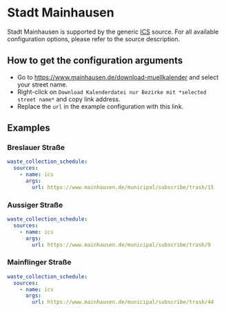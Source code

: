 # Stadt Mainhausen

Stadt Mainhausen is supported by the generic [ICS](/doc/source/ics.md) source. For all available configuration options, please refer to the source description.


## How to get the configuration arguments

- Go to <https://www.mainhausen.de/download-muellkalender> and select your street name.  
- Right-click on `Download Kalenderdatei nur Bezirke mit *selected street name*` and copy link address.
- Replace the `url` in the example configuration with this link.

## Examples

### Breslauer Straße

```yaml
waste_collection_schedule:
  sources:
    - name: ics
      args:
        url: https://www.mainhausen.de/municipal/subscribe/trash/15
```
### Aussiger Straße

```yaml
waste_collection_schedule:
  sources:
    - name: ics
      args:
        url: https://www.mainhausen.de/municipal/subscribe/trash/9
```
### Mainflinger Straße

```yaml
waste_collection_schedule:
  sources:
    - name: ics
      args:
        url: https://www.mainhausen.de/municipal/subscribe/trash/44
```
